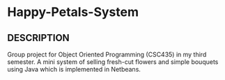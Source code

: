 # Happy-Petals-System

## DESCRIPTION
Group project for Object Oriented Programming (CSC435) in my third semester.
A mini system of selling fresh-cut flowers and simple bouquets using Java 
which is implemented in Netbeans. 
